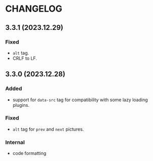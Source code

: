 # CHANGELOG

## 3.3.1 (2023.12.29)
### Fixed
- `alt` tag.
- CRLF to LF.

## 3.3.0 (2023.12.28)
### Added
- support for `data-src` tag for compatibility with some lazy loading plugins.
### Fixed
- `alt` tag for `prev` and `next` pictures.
### Internal
- code formatting
